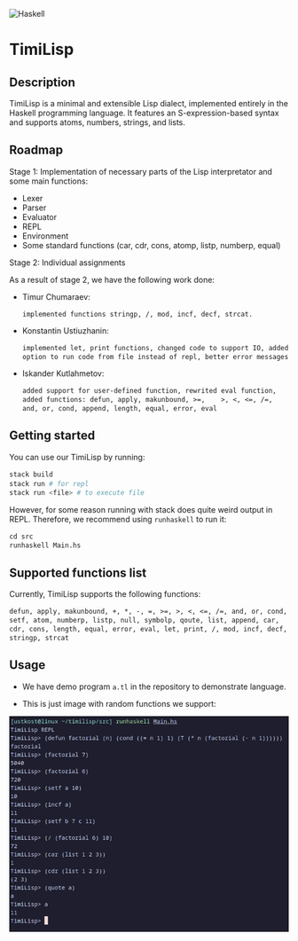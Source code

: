 ![Haskell](https://img.shields.io/badge/Haskell-5e5086?style=for-the-badge&logo=haskell&logoColor=white)

# TimiLisp

## Description
TimiLisp is a minimal and extensible Lisp dialect, implemented entirely in the Haskell programming language. It features an S-expression-based syntax and supports atoms, numbers, strings, and lists.

## Roadmap

Stage 1: Implementation of necessary parts of the Lisp interpretator and some main functions:
- Lexer
- Parser
- Evaluator
- REPL
- Environment
- Some standard functions (car, cdr, cons, atomp, listp, numberp, equal)


Stage 2: Individual assignments

As a result of stage 2, we have the following work done:

- Timur Chumaraev: 
  ```
  implemented functions stringp, /, mod, incf, decf, strcat.
  ```

- Konstantin Ustiuzhanin:
  ```
  implemented let, print functions, changed code to support IO, added option to run code from file instead of repl, better error messages
  ```

- Iskander Kutlahmetov: 
  ```
  added support for user-defined function, rewrited eval function, added functions: defun, apply, makunbound, >=,    >, <, <=, /=, and, or, cond, append, length, equal, error, eval
  ```
## Getting started
You can use our TimiLisp by running:
```sh
stack build
stack run # for repl
stack run <file> # to execute file
```
However, for some reason running with stack does quite weird output in REPL. Therefore, we recommend using `runhaskell` to run it:
```
cd src
runhaskell Main.hs
```
## Supported functions list
Currently, TimiLisp supports the following functions:
```
defun, apply, makunbound, +, *, -, =, >=, >, <, <=, /=, and, or, cond, setf, atom, numberp, listp, null, symbolp, qoute, list, append, car, cdr, cons, length, equal, error, eval, let, print, /, mod, incf, decf, stringp, strcat
```
## Usage
- We have demo program `a.tl` in the repository to demonstrate language.

- This is just image with random functions we support:
  
![repl](./showcase.png)
